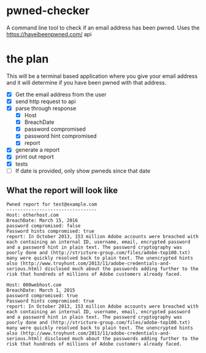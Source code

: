 # pwned-checker

A command line tool to check if an email address has been pwned. Uses the <https://haveibeenpwned.com/> api

# the plan

This will be a terminal based application where you give your email address and it will determine if you have been pwned with that address.

*   [x] Get the email address from the user
*   [x] send http request to api
*   [x] parse through response
    *   [x] Host
    *   [x] BreachDate
    *   [x] password compromised
    *   [x] password hint compromised
    *   [x] report
*   [x] generate a report
*   [x] print out report
*   [x] tests
*   [ ] If date is provided, only show pwneds since that date

## What the report will look like

```
Pwned report for test@example.com
---------------------------------
Host: otherhost.com
BreachDate: March 15, 2016
password compromised: false
Password hints compromised: true
report: In October 2013, 153 million Adobe accounts were breached with each containing an internal ID, username, email, encrypted password and a password hint in plain text. The password cryptography was poorly done and (http://stricture-group.com/files/adobe-top100.txt) many were quickly resolved back to plain text. The unencrypted hints also (http://www.troyhunt.com/2013/11/adobe-credentials-and-serious.html) disclosed much about the passwords adding further to the risk that hundreds of millions of Adobe customers already faced.

Host: 000webhost.com
BreachDate: March 1, 2015
password compromised: true
Password hints compromised: true
report: In October 2013, 153 million Adobe accounts were breached with each containing an internal ID, username, email, encrypted password and a password hint in plain text. The password cryptography was poorly done and (http://stricture-group.com/files/adobe-top100.txt) many were quickly resolved back to plain text. The unencrypted hints also (http://www.troyhunt.com/2013/11/adobe-credentials-and-serious.html) disclosed much about the passwords adding further to the risk that hundreds of millions of Adobe customers already faced.
```
